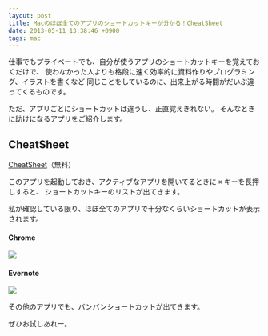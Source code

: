 ```yaml
---
layout: post
title: Macのほぼ全てのアプリのショートカットキーが分かる！CheatSheet
date: 2013-05-11 13:38:46 +0900
tags: mac
---
```


仕事でもプライベートでも、自分が使うアプリのショートカットキーを覚えておくだけで、
使わなかった人よりも格段に速く効率的に資料作りやプログラミング、イラストを書くなど
同じことをしているのに、出来上がる時間がだいぶ違ってくるものです。

ただ、アプリごとにショートカットは違うし、正直覚えきれない。
そんなときに助けになるアプリをご紹介します。

## CheatSheet

[CheatSheet](http://www.grandtotal.biz/CheatSheet/)（無料）

このアプリを起動しておき、アクティブなアプリを開いてるときに `⌘` キーを長押しすると、
ショートカットキーのリストが出てきます。

私が確認している限り、ほぼ全てのアプリで十分なくらいショートカットが表示されます。

#### Chrome

![](https://skim.milk200.cc/20130511_cheatsheet/screen1.png)

#### Evernote

![](https://skim.milk200.cc/20130511_cheatsheet/screen2.png)

その他のアプリでも、バンバンショートカットが出てきます。

ぜひお試しあれー。
